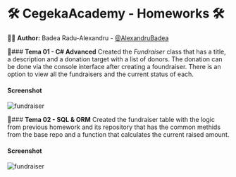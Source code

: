 
# 🛠 CegekaAcademy - Homeworks 🛠

🤸‍♂️ **Author:** Badea Radu-Alexandru - [@AlexandruBadea](https://github.com/AlexandruBadea)

🚀### **Tema 01 - C# Advanced**
Created the _Fundraiser_ class that has a title, a description and a donation target with a list of donors. The donation can be done via the console interface after creating a foundraiser. There is an option to view all the fundraisers and the current status of each.



#### Screenshot

![fundraiser](https://iili.io/HM5o18F.jpg)

🚀### **Tema 02 - SQL & ORM**
Created the fundraiser table with the logic from previous homework and its repository that has the common methids from the base repo and a function that calculates the current raised amount.

#### Screenshot

![fundraiser](https://www.linkpicture.com/q/Screenshot_26_1.jpg)

